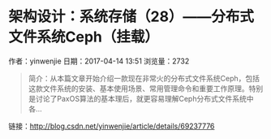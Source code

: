 # 架构设计：系统存储（28）——分布式文件系统Ceph（挂载）
作者：yinwenjie
日期：2017-04-14 13:51
浏览量：2732
> 简介：从本篇文章开始介绍一款现在非常火的分布式文件系统Ceph，包括这款文件系统的安装、基本使用场景、常用管理命令和重要工作原理。特别是讨论了PaxOS算法的基本理后，就更容易理解Ceph分布式文件系统中各...

 链接：http://blog.csdn.net/yinwenjie/article/details/69237776
